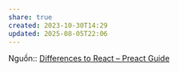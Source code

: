```yaml
---
share: true
created: 2023-10-30T14:29
updated: 2025-08-05T22:06
---
```

Nguồn:: [Differences to React – Preact Guide](https://preactjs.com/guide/v10/differences-to-react/#use-oninput-instead-of-onchange)